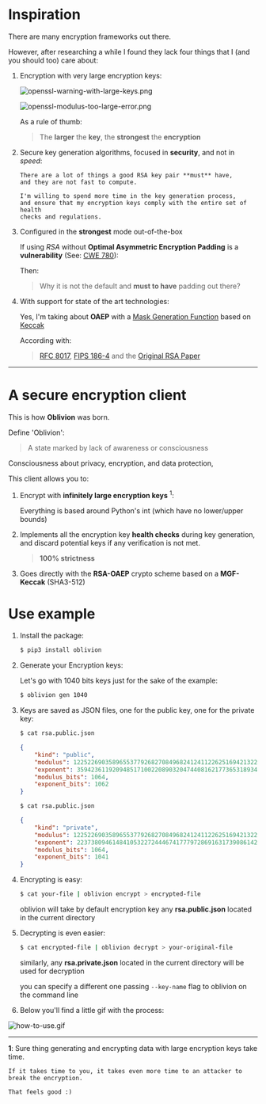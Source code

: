 # Inspiration

There are many encryption frameworks out there.

However, after researching a while I found they lack four things
that I (and you should too) care about:

1. Encryption with very large encryption keys:

    ![openssl-warning-with-large-keys.png][openssl-warning-with-large-keys.png]

    ![openssl-modulus-too-large-error.png][openssl-modulus-too-large-error.png]

    As a rule of thumb:

    > The **larger** the **key**, the **strongest** the **encryption**

1. Secure key generation algorithms, focused in **security**, and not in *speed*:

    ```
    There are a lot of things a good RSA key pair **must** have,
    and they are not fast to compute.

    I'm willing to spend more time in the key generation process,
    and ensure that my encryption keys comply with the entire set of health
    checks and regulations.
    ```

1. Configured in the **strongest** mode out-of-the-box

    If using *RSA* without **Optimal Asymmetric Encryption Padding** is a **vulnerability**
    (See: [CWE 780][CWE 780]):

    Then:

    > Why it is not the default and **must to have** padding out there?

1. With support for state of the art technologies:

    Yes, I'm taking about **OAEP** with a
    [Mask Generation Function][Mask Generation Function]
    based on [Keccak][Keccak]

    According with:

    > [RFC 8017][RFC 8017], [FIPS 186-4][FIPS 186-4] and the
    > [Original RSA Paper][Original RSA Paper]

---

# A secure encryption client

This is how **Oblivion** was born.

Define 'Oblivion':

> A state marked by lack of awareness or consciousness

Consciousness about privacy, encryption, and data protection,

This client allows you to:

1. Encrypt with **infinitely large encryption keys** <sup>1</sup>:

    Everything is based around Python's int (which have no lower/upper bounds)

1. Implements all the encryption key **health checks** during key generation,
    and discard potential keys if any verification is not met.

    > **100% strictness**

1. Goes directly with the **RSA-OAEP** crypto scheme based on a **MGF-Keccak** (SHA3-512)

# Use example

1. Install the package:

    ```bash
    $ pip3 install oblivion
    ```

1. Generate your Encryption keys:

    Let's go with 1040 bits keys just for the sake of the example:

    ```bash
    $ oblivion gen 1040
    ```

1. Keys are saved as JSON files,
   one for the public key, one for the private key:

    ```bash
    $ cat rsa.public.json
    ```

    ```json
    {
        "kind": "public",
        "modulus": 122522690358965537792682708496824124112262516942132270155501584497485322645552293207409120914152523672605862836449972168943300350829966930587889728961421830123882224038187427821244472786287020940427834796994555925821321328140925177025426255093656109825645197375135836137545187613283966690578037338843812108868700393269379,
        "exponent": 35942361192094851710022089032047440816217736531893477998580655180307086515540097708615281696760898540432857654468794697590336239623818004644814428847025504745226162859136221296553159608597485457284425658071305244131548998023576152565239915417891151324846782444935361414016601888473188847748509131097620357395575845669301,
        "modulus_bits": 1064,
        "exponent_bits": 1062
    }
    ```

    ```bash
    $ cat rsa.public.json
    ```

    ```json
    {
        "kind": "private",
        "modulus": 122522690358965537792682708496824124112262516942132270155501584497485322645552293207409120914152523672605862836449972168943300350829966930587889728961421830123882224038187427821244472786287020940427834796994555925821321328140925177025426255093656109825645197375135836137545187613283966690578037338843812108868700393269379,
        "exponent": 22373809461484105322724446741777972869163173908614201128738551454257167774768120493233929040210994088302694160927045096319261912202540606801276593998571894092502684928664270800051840286074304365636683965688529464305214291964596762384957282965696803909429672410797771786447911861012359269843584424638990157133366301,
        "modulus_bits": 1064,
        "exponent_bits": 1041
    }
    ```

1. Encrypting is easy:

    ```bash
    $ cat your-file | oblivion encrypt > encrypted-file
    ```

    oblivion will take by default encryption key any **rsa.public.json** located
    in the current directory

1. Decrypting is even easier:

    ```bash
    $ cat encrypted-file | oblivion decrypt > your-original-file
    ```

    similarly, any **rsa.private.json** located
    in the current directory will be used for decryption

    you can specify a different one passing `--key-name` flag
    to oblivion on the command line

1. Below you'll find a little gif with the process:

![how-to-use.gif][how-to-use.gif]

---

**1**: Sure thing generating and encrypting data with large encryption keys take time.

    If it takes time to you, it takes even more time to an attacker to break the encryption.

    That feels good :)

[openssl-warning-with-large-keys.png]: ./static/readme/openssl-warning-with-large-keys.png
[openssl-modulus-too-large-error.png]: ./static/readme/openssl-modulus-too-large-error.png
[how-to-use.gif]: ./static/how-to-use.gif
[Mask Generation Function]: https://tools.ietf.org/html/rfc8017#appendix-B.2.1
[Keccak]: https://csrc.nist.gov/publications/detail/fips/202/final
[CWE 780]: https://cwe.mitre.org/data/definitions/780.html
[RFC 8017]: https://tools.ietf.org/html/rfc8017
[FIPS 186-4]: https://nvlpubs.nist.gov/nistpubs/FIPS/NIST.FIPS.186-4.pdf
[Original RSA Paper]: https://people.csail.mit.edu/rivest/Rsapaper.pdf
